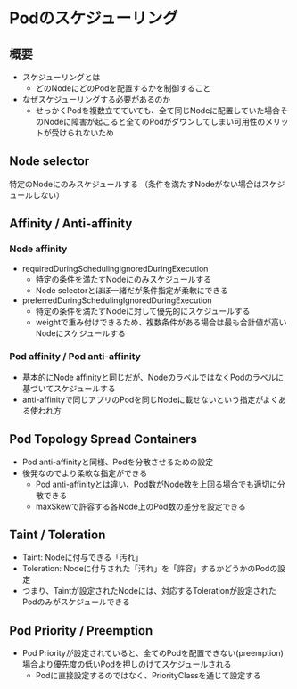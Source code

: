 # Podのスケジューリング

## 概要

- スケジューリングとは
    - どのNodeにどのPodを配置するかを制御すること
- なぜスケジューリングする必要があるのか
    - せっかくPodを複数立てていても、全て同じNodeに配置していた場合そのNodeに障害が起こると全てのPodがダウンしてしまい可用性のメリットが受けられないため

## Node selector

特定のNodeにのみスケジュールする
（条件を満たすNodeがない場合はスケジュールしない）

## Affinity / Anti-affinity

### Node affinity

- requiredDuringSchedulingIgnoredDuringExecution
    - 特定の条件を満たすNodeにのみスケジュールする
    - Node selectorとほぼ一緒だが条件指定が柔軟にできる
- preferredDuringSchedulingIgnoredDuringExecution
    - 特定の条件を満たすNodeに対して優先的にスケジュールする
    - weightで重み付けできるため、複数条件がある場合は最も合計値が高いNodeにスケジュールする

### Pod affinity / Pod anti-affinity

- 基本的にNode affinityと同じだが、NodeのラベルではなくPodのラベルに基づいてスケジュールする
- anti-affinityで同じアプリのPodを同じNodeに載せないという指定がよくある使われ方

## Pod Topology Spread Containers

- Pod anti-affinityと同様、Podを分散させるための設定
- 後発なのでより柔軟な指定ができる
    - Pod anti-affinityとは違い、Pod数がNode数を上回る場合でも適切に分散できる
    - maxSkewで許容する各Node上のPod数の差分を設定できる

## Taint / Toleration

- Taint: Nodeに付与できる「汚れ」
- Toleration: Nodeに付与された「汚れ」を「許容」するかどうかのPodの設定
- つまり、Taintが設定されたNodeには、対応するTolerationが設定されたPodのみがスケジュールできる

## Pod Priority / Preemption

- Pod Priorityが設定されていると、全てのPodを配置できない(preemption)場合より優先度の低いPodを押しのけてスケジュールされる
    - Podに直接設定するのではなく、PriorityClassを通じて設定する
